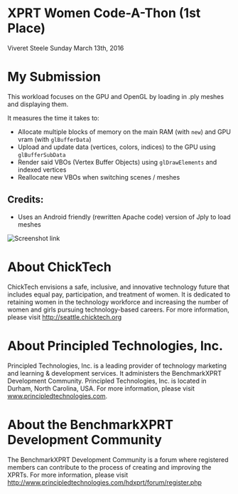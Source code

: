 XPRT Women Code-A-Thon (1st Place)
==================================
Viveret Steele
Sunday March 13th, 2016

My Submission
=============
This workload focuses on the GPU and OpenGL by loading in .ply meshes and displaying them.

It measures the time it takes to:

  * Allocate multiple blocks of memory on the main RAM (with `new`) and GPU vram (with `glBufferData`)
  * Upload and update data (vertices, colors, indices) to the GPU using `glBufferSubData`
  * Render said VBOs (Vertex Buffer Objects) using `glDrawElements` and indexed vertices
  * Reallocate new VBOs when switching scenes / meshes

Credits:
--------

  * Uses an Android friendly (rewritten Apache code) version of Jply to load meshes

![Screenshot link](./docs/Screenshot_2016-03-13-19-46-55.png)

About ChickTech
===============
ChickTech envisions a safe, inclusive, and innovative technology future that includes equal pay, participation, and treatment of women. It is dedicated to retaining women in the technology workforce and increasing the number of women and girls pursuing technology-based careers. For more information, please visit http://seattle.chicktech.org

About Principled Technologies, Inc.
===================================
Principled Technologies, Inc. is a leading provider of technology marketing and learning & development services. It administers the BenchmarkXPRT Development Community. Principled Technologies, Inc. is located in Durham, North Carolina, USA. For more information, please visit www.principledtechnologies.com.

About the BenchmarkXPRT Development Community
=============================================
The BenchmarkXPRT Development Community is a forum where registered members can contribute to the process of creating and improving the XPRTs. For more information, please visit http://www.principledtechnologies.com/hdxprt/forum/register.php
